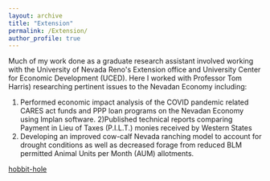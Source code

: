 ```yaml
---
layout: archive
title: "Extension"
permalink: /Extension/
author_profile: true
---
```



Much of my work done as a graduate research assistant involved working with the University of Nevada Reno's Extension office and University Center for Economic Development (UCED). Here I worked with Professor Tom Harris) researching pertinent issues to the Nevadan Economy including:

1) Performed economic impact analysis of the COVID pandemic related CARES act funds and PPP loan programs on the Nevadan Economy using Implan software. 
2)Published technical reports comparing Payment in Lieu of Taxes (P.I.L.T.) monies received by Western States 
3) Developing an improved cow-calf Nevada ranching model to account for drought conditions as well as decreased forage from reduced BLM permitted Animal Units per Month (AUM) allotments.

<a href="[https://en.wikipedia.org/wiki/Hobbit#Lifestyle](https://extension.unr.edu/publications.aspx)" title="Extension: PILT report ">hobbit-hole</a>

